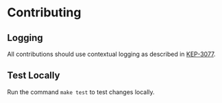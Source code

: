 # Contributing

## Logging

All contributions should use contextual logging as described in
[KEP-3077](https://github.com/kubernetes/enhancements/tree/56b0982f6e0b71ec901779d58b041c6126066437/keps/sig-instrumentation/3077-contextual-logging).

## Test Locally

Run the command `make test` to test changes locally.
